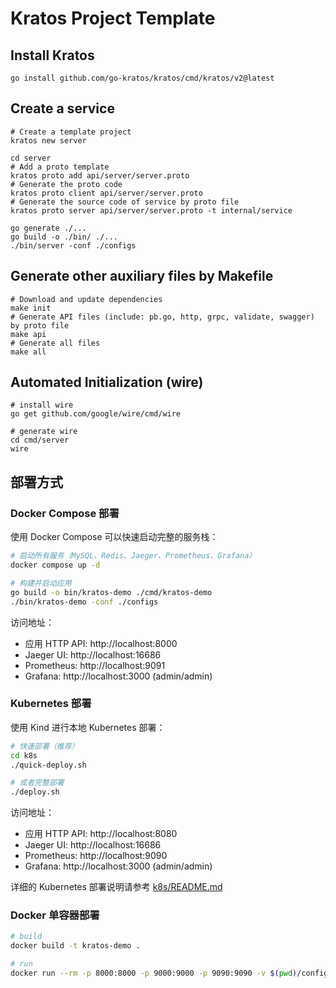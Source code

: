 # Kratos Project Template

## Install Kratos
```
go install github.com/go-kratos/kratos/cmd/kratos/v2@latest
```
## Create a service
```
# Create a template project
kratos new server

cd server
# Add a proto template
kratos proto add api/server/server.proto
# Generate the proto code
kratos proto client api/server/server.proto
# Generate the source code of service by proto file
kratos proto server api/server/server.proto -t internal/service

go generate ./...
go build -o ./bin/ ./...
./bin/server -conf ./configs
```
## Generate other auxiliary files by Makefile
```
# Download and update dependencies
make init
# Generate API files (include: pb.go, http, grpc, validate, swagger) by proto file
make api
# Generate all files
make all
```
## Automated Initialization (wire)
```
# install wire
go get github.com/google/wire/cmd/wire

# generate wire
cd cmd/server
wire
```

## 部署方式

### Docker Compose 部署

使用 Docker Compose 可以快速启动完整的服务栈：

```bash
# 启动所有服务（MySQL、Redis、Jaeger、Prometheus、Grafana）
docker compose up -d

# 构建并启动应用
go build -o bin/kratos-demo ./cmd/kratos-demo
./bin/kratos-demo -conf ./configs
```

访问地址：
- 应用 HTTP API: http://localhost:8000
- Jaeger UI: http://localhost:16686
- Prometheus: http://localhost:9091
- Grafana: http://localhost:3000 (admin/admin)

### Kubernetes 部署

使用 Kind 进行本地 Kubernetes 部署：

```bash
# 快速部署（推荐）
cd k8s
./quick-deploy.sh

# 或者完整部署
./deploy.sh
```

访问地址：
- 应用 HTTP API: http://localhost:8080
- Jaeger UI: http://localhost:16686
- Prometheus: http://localhost:9090
- Grafana: http://localhost:3000 (admin/admin)

详细的 Kubernetes 部署说明请参考 [k8s/README.md](k8s/README.md)

### Docker 单容器部署

```bash
# build
docker build -t kratos-demo .

# run
docker run --rm -p 8000:8000 -p 9000:9000 -p 9090:9090 -v $(pwd)/configs:/data/conf kratos-demo
```

